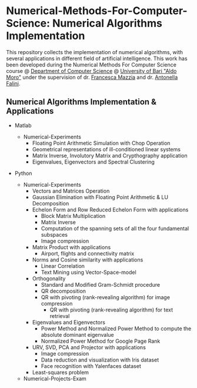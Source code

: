# Numerical-Methods-For-Computer-Science: Numerical Algorithms Implementation
This repository collects the implementation of numerical algorithms, with several applications in different field of artificial intelligence.
This work has been developed during the Numerical Methods For Computer Science course @ [Department of Computer Science](https://www.uniba.it/ricerca/dipartimenti/informatica) @ [University of Bari "Aldo Moro"](http://www.uniba.it/) 
under the supervision of dr. [Francesca Mazzia](https://archimede.dm.uniba.it/~mazzia/mazzia/) and dr. [Antonella Falini](https://www.researchgate.net/profile/Antonella-Falini).

## Numerical Algorithms Implementation & Applications
* Matlab
	* Numerical-Experiments
		* Floating Point Arithmetic Simulation with Chop Operation
		* Geometrical representations of ill-conditioned linear systems
		* Matrix Inverse, Involutory Matrix and Crypthography application
  		* Eigenvalues, Eigenvectors and Spectral Clustering 

* Python
  * Numerical-Experiments
	  * Vectors and Matrices Operation
	  * Gaussian Elimination with Floating Point Arithmetic & LU Decomposition
	  * Echelon Form and Row Reduced Echelon Form with applications
		* Block Matrix Multiplication
		* Matrix Inverse
		* Computation of the spanning sets of all the four fundamental subspaces
		* Image compression
	  * Matrix Product with applications
		* Airport, flights and connectivity matrix
	  * Norms and Cosine similarity with applications
		* Linear Correlation
		* Text Mining using Vector-Space-model
    * Orthogonality
    	* Standard and Modified Gram-Schmidt procedure
     	* QR decomposition
		* QR with pivoting (rank-revealing algorithm) for image compression
      		* QR with pivoting (rank-revealing algorithm) for text retrieval
    * Eigenvalues and Eigenvectors
      * Power Method and Normalized Power Method to compute the absolute dominant eigenvalue
      * Normalized Power Method for Google Page Rank
    * URV, SVD, PCA and Projector with applications
      * Image compression
      * Data reduction and visualization with Iris dataset
      * Face recognition with Yalenfaces dataset
    * Least-squares problem 
  * Numerical-Projects-Exam
	
